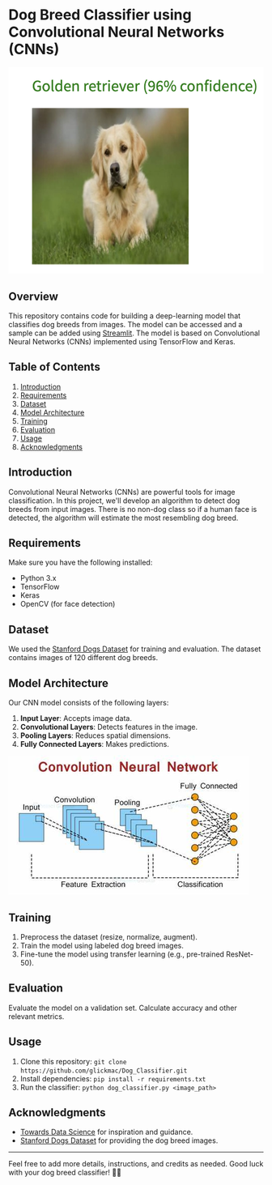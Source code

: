 # Dog Breed Classifier using Convolutional Neural Networks (CNNs)

![Dog Classifier](https://github.com/glickmac/Dog_Classifier/blob/master/data/dog_classifier.jpg)

## Overview

This repository contains code for building a deep-learning model that classifies dog breeds from images. The model can be accessed and a sample can be added using [Streamlit](https://dogclassifier.streamlit.app/). The model is based on Convolutional Neural Networks (CNNs) implemented using TensorFlow and Keras.

## Table of Contents

1. [Introduction](#introduction)
2. [Requirements](#requirements)
3. [Dataset](#dataset)
4. [Model Architecture](#model-architecture)
5. [Training](#training)
6. [Evaluation](#evaluation)
7. [Usage](#usage)
8. [Acknowledgments](#acknowledgments)

## Introduction

Convolutional Neural Networks (CNNs) are powerful tools for image classification. In this project, we'll develop an algorithm to detect dog breeds from input images. There is no non-dog class so if a human face is detected, the algorithm will estimate the most resembling dog breed.

## Requirements

Make sure you have the following installed:

- Python 3.x
- TensorFlow
- Keras
- OpenCV (for face detection)

## Dataset

We used the [Stanford Dogs Dataset](http://vision.stanford.edu/aditya86/ImageNetDogs/) for training and evaluation. The dataset contains images of 120 different dog breeds.

## Model Architecture

Our CNN model consists of the following layers:

1. **Input Layer**: Accepts image data.
2. **Convolutional Layers**: Detects features in the image.
3. **Pooling Layers**: Reduces spatial dimensions.
4. **Fully Connected Layers**: Makes predictions.

![CNN Architecture](https://github.com/glickmac/Dog_Classifier/blob/master/data/cnn_architecture.jpg)

## Training

1. Preprocess the dataset (resize, normalize, augment).
2. Train the model using labeled dog breed images.
3. Fine-tune the model using transfer learning (e.g., pre-trained ResNet-50).

## Evaluation

Evaluate the model on a validation set. Calculate accuracy and other relevant metrics.

## Usage

1. Clone this repository: `git clone https://github.com/glickmac/Dog_Classifier.git`
2. Install dependencies: `pip install -r requirements.txt`
3. Run the classifier: `python dog_classifier.py <image_path>`

## Acknowledgments

- [Towards Data Science](https://towardsdatascience.com/build-your-first-deep-learning-classifier-using-tensorflow-dog-breed-example-964ed0689430) for inspiration and guidance.
- [Stanford Dogs Dataset](http://vision.stanford.edu/aditya86/ImageNetDogs/) for providing the dog breed images.

---
Feel free to add more details, instructions, and credits as needed. Good luck with your dog breed classifier! 🐶📸
